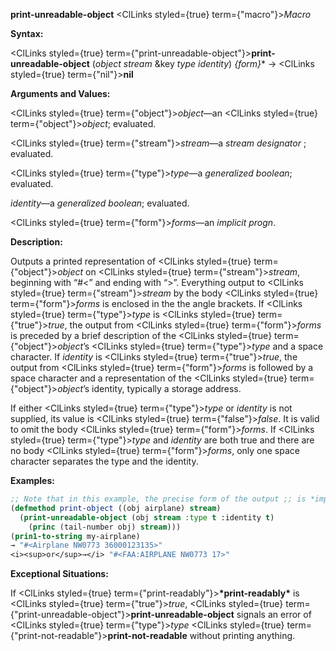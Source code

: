 **print-unreadable-object** <ClLinks styled={true} term={"macro"}><i>Macro</i></ClLinks> 



**Syntax:** 



<ClLinks styled={true} term={"print-unreadable-object"}><b>print-unreadable-object</b></ClLinks> (*object stream* &amp;key *type identity*) *\{form\}*\* → <ClLinks styled={true} term={"nil"}><b>nil</b></ClLinks> 



**Arguments and Values:** 



<ClLinks styled={true} term={"object"}><i>object</i></ClLinks>—an <ClLinks styled={true} term={"object"}><i>object</i></ClLinks>; evaluated. 



<ClLinks styled={true} term={"stream"}><i>stream</i></ClLinks>—a *stream designator* ; evaluated. 



<ClLinks styled={true} term={"type"}><i>type</i></ClLinks>—a *generalized boolean*; evaluated. 







 



 



*identity*—a *generalized boolean*; evaluated. 



<ClLinks styled={true} term={"form"}><i>forms</i></ClLinks>—an *implicit progn*. 



**Description:** 



Outputs a printed representation of <ClLinks styled={true} term={"object"}><i>object</i></ClLinks> on <ClLinks styled={true} term={"stream"}><i>stream</i></ClLinks>, beginning with “#&lt;” and ending with “&gt;”. Everything output to <ClLinks styled={true} term={"stream"}><i>stream</i></ClLinks> by the body <ClLinks styled={true} term={"form"}><i>forms</i></ClLinks> is enclosed in the the angle brackets. If <ClLinks styled={true} term={"type"}><i>type</i></ClLinks> is <ClLinks styled={true} term={"true"}><i>true</i></ClLinks>, the output from <ClLinks styled={true} term={"form"}><i>forms</i></ClLinks> is preceded by a brief description of the <ClLinks styled={true} term={"object"}><i>object</i></ClLinks>’s <ClLinks styled={true} term={"type"}><i>type</i></ClLinks> and a space character. If *identity* is <ClLinks styled={true} term={"true"}><i>true</i></ClLinks>, the output from <ClLinks styled={true} term={"form"}><i>forms</i></ClLinks> is followed by a space character and a representation of the <ClLinks styled={true} term={"object"}><i>object</i></ClLinks>’s identity, typically a storage address. 



If either <ClLinks styled={true} term={"type"}><i>type</i></ClLinks> or *identity* is not supplied, its value is <ClLinks styled={true} term={"false"}><i>false</i></ClLinks>. It is valid to omit the body <ClLinks styled={true} term={"form"}><i>forms</i></ClLinks>. If <ClLinks styled={true} term={"type"}><i>type</i></ClLinks> and *identity* are both true and there are no body <ClLinks styled={true} term={"form"}><i>forms</i></ClLinks>, only one space character separates the type and the identity. 



**Examples:**
```lisp
;; Note that in this example, the precise form of the output ;; is *implementation-dependent*. 
(defmethod print-object ((obj airplane) stream) 
  (print-unreadable-object (obj stream :type t :identity t) 
    (princ (tail-number obj) stream))) 
(prin1-to-string my-airplane) 
→ "#<Airplane NW0773 36000123135>" 
<i><sup>or</sup>→</i> "#<FAA:AIRPLANE NW0773 17>" 
```
**Exceptional Situations:** 



If <ClLinks styled={true} term={"print-readably"}><b>\*print-readably\*</b></ClLinks> is <ClLinks styled={true} term={"true"}><i>true</i></ClLinks>, <ClLinks styled={true} term={"print-unreadable-object"}><b>print-unreadable-object</b></ClLinks> signals an error of <ClLinks styled={true} term={"type"}><i>type</i></ClLinks> <ClLinks styled={true} term={"print-not-readable"}><b>print-not-readable</b></ClLinks> without printing anything. 



